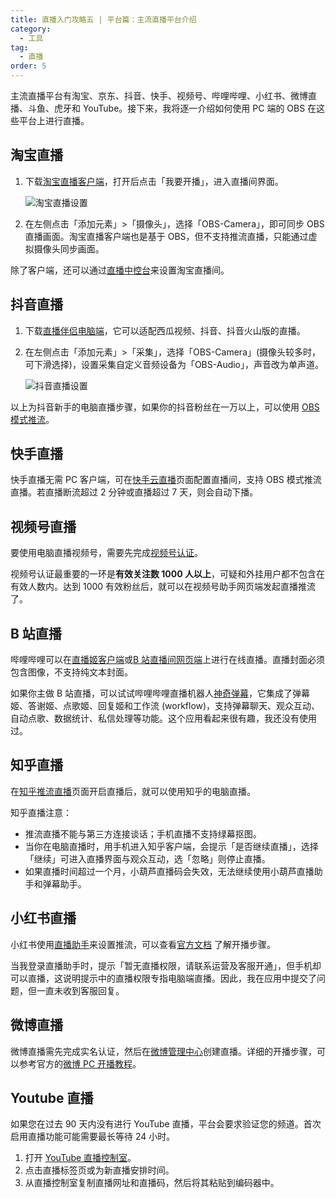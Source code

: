 ```yaml
---
title: 直播入门攻略五 | 平台篇：主流直播平台介绍
category:
  - 工具
tag:
  - 直播
order: 5
---
```


主流直播平台有淘宝、京东、抖音、快手、视频号、哔哩哔哩、小红书、微博直播、斗鱼、虎牙和 YouTube。接下来，我将逐一介绍如何使用 PC 端的 OBS 在这些平台上进行直播。

## 淘宝直播

1. 下载[淘宝直播客户端](https://market.m.taobao.com/app/mtb/live-portal/download/index.html)，打开后点击「我要开播」，进入直播间界面。

   ![](https://tc.seoipo.com/2022-06-29-22-23-26.png "淘宝直播设置")

2. 在左侧点击「添加元素」>「摄像头」，选择「OBS-Camera」，即可同步 OBS 直播画面。淘宝直播客户端也是基于 OBS，但不支持推流直播，只能通过虚拟摄像头同步画面。

除了客户端，还可以通过[直播中控台](https://liveplatform.taobao.com/restful/index/home/)来设置淘宝直播间。

## 抖音直播

1. 下载[直播伴侣电脑端](https://www.douyin.com/falcon/webcast_openpc/pages/streamingtool_download/index.html)，它可以适配西瓜视频、抖音、抖音火山版的直播。
2. 在左侧点击「添加元素」>「采集」，选择「OBS-Camera」(摄像头较多时，可下滑选择)，设置采集自定义音频设备为「OBS-Audio」，声音改为单声道。

   ![](https://tc.seoipo.com/2022-06-29-23-59-02.png "抖音直播设置")

以上为抖音新手的电脑直播步骤，如果你的抖音粉丝在一万以上，可以使用 [OBS 模式推流](http://streamingtool.douyin.com/docs/guide/96319/)。

## 快手直播

快手直播无需 PC 客户端，可在[快手云直播](https://studio.kuaishou.com/profile)页面配置直播间，支持 OBS 模式推流直播。若直播断流超过 2 分钟或直播超过 7 天，则会自动下播。

## 视频号直播

要使用电脑直播视频号，需要先完成[视频号认证](https://channels.weixin.qq.com/platform/live/apply)。

视频号认证最重要的一环是**有效关注数 1000 人以上**，可疑和外挂用户都不包含在有效人数内。达到 1000 有效粉丝后，就可以在视频号助手网页端发起直播推流了。

## B 站直播

哔哩哔哩可以在[直播姬客户端](https://link.bilibili.com/p/eden/download#/web)或[B 站直播间网页端](https://link.bilibili.com/p/center/index#/my-room/start-live)上进行在线直播。直播封面必须包含图像，不支持纯文本封面。

如果你主做 B 站直播，可以试试哔哩哔哩直播机器人[神奇弹幕](https://github.com/iwxyi/Bilibili-MagicalDanmaku)，它集成了弹幕姬、答谢姬、点歌姬、回复姬和工作流 (workflow)，支持弹幕聊天、观众互动、自动点歌、数据统计、私信处理等功能。这个应用看起来很有趣，我还没有使用过。

## 知乎直播

在[知乎推流直播](https://www.zhihu.com/creator/streaming/push)页面开启直播后，就可以使用知乎的电脑直播。

知乎直播注意：

- 推流直播不能与第三方连接谈话；手机直播不支持绿幕抠图。
- 当你在电脑直播时，用手机进入知乎客户端，会提示「是否继续直播」，选择「继续」可进入直播界面与观众互动，选「忽略」则停止直播。
- 如果直播时间超过一个月，小葫芦直播码会失效，无法继续使用小葫芦直播助手和弹幕助手。

## 小红书直播

小红书使用[直播助手](http://www.xiaohongshu.com/zhibo/robs)来设置推流，可以查看[官方文档](ttps://fe-video-qc.xhscdn.com/fe-platform/f03ae58e50e6d53580fa16a58e9dffbbbabbb5f0.pdf) 了解开播步骤。

当我登录直播助手时，提示「暂无直播权限，请联系运营及客服开通」，但手机却可以直播，这说明提示中的直播权限专指电脑端直播。因此，我在应用中提交了问题，但一直未收到客服回复。

## 微博直播

微博直播需先完成实名认证，然后在[微博管理中心](https://weibo.com/manage/frame?furl=https%3A%2F%2Fweibo.com%2Fl%2Fwblive%2Fadmin%2Fhome%2Fauthentication)创建直播。详细的开播步骤，可以参考官方的[微博 PC 开播教程](https://weibo.com/l/wblive/act/k2mw80kz3kw0)。

## Youtube 直播

如果您在过去 90 天内没有进行 YouTube 直播，平台会要求验证您的频道。首次启用直播功能可能需要最长等待 24 小时。

1. 打开 [YouTube 直播控制室](http://youtube.com/livestreaming)。
2. 点击直播标签页或为新直播安排时间。
3. 从直播控制室复制直播网址和直播码，然后将其粘贴到编码器中。
